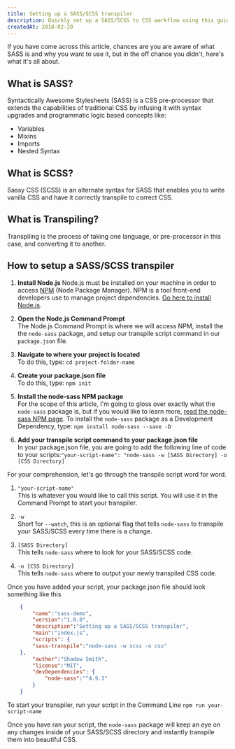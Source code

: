 ```yaml
---
title: Setting up a SASS/SCSS transpiler
description: Quickly set up a SASS/SCSS to CSS workflow using this guide
createdAt: 2018-02-20
---
```


If you have come across this article, chances are you are aware of
what SASS is and why you want to use it, but in the off chance you
didn't, here's what it's all about.

## What is SASS?

Syntactically Awesome Stylesheets (SASS) is a CSS pre-processor that
extends the capabilities of traditional CSS by infusing it with syntax
upgrades and programmatic logic based concepts like:

- Variables
- Mixins
- Imports
- Nested Syntax

## What is SCSS?

Sassy CSS (SCSS) is an alternate syntax for SASS that enables you to
write vanilla CSS and have it correctly transpile to correct CSS.

## What is Transpiling?

Transpiling is the process of taking one language, or pre-processor in this case, and converting it to another.

## How to setup a SASS/SCSS transpiler

1. **Install Node.js** Node.js must be installed on your machine in order to access [NPM](https://www.npmjs.com/) (Node Package Manager). NPM is a tool front-end developers use to manage project dependencies. [Go here to install Node.js](https://nodejs.org/en/).

2. **Open the Node.js Command Prompt**<br/>
The Node.js Command Prompt is where we will access NPM, install the the `node-sass` package, and setup our transpile script command in our `package.json` file.

3. **Navigate to where your project is located**<br/>
To do this, type: `cd project-folder-name`

4. **Create your package.json file**<br/>
To do this, type: `npm init`

5. **Install the node-sass NPM package**<br/>
For the scope of this article, I'm going to gloss over exactly what the `node-sass` package is, but if you would like to learn more, [read the node-sass NPM page](https://www.npmjs.com/package/node-sass). To install the `node-sass` package as a Development Dependency, type: `npm install node-sass --save -D`

6. **Add your transpile script command to your package.json file**<br/>
In your package.json file, you are going to add the following line of code to your scripts:`"your-script-name": "node-sass -w [SASS Directory] -o [CSS Directory]`

For your comprehension, let's go through the transpile script word for word.

1. `"your-script-name"`<br/>
This is whatever you would like to call this script. You will use it in the Command Prompt to start your transpiler.

2. `-w`<br/>
Short for `--watch`, this is an optional flag that tells `node-sass` to transpile your SASS/SCSS every time there is a change.

3. `[SASS Directory]`<br/>
This tells `node-sass` where to look for your SASS/SCSS code.

4. `-o [CSS Directory]`<br/>
This tells `node-sass` where to output your newly transpiled CSS code.

Once you have added your script, your package.json file should look something like this

```json
    {
    	"name":"sass-demo",
    	"version":"1.0.0",
    	"description":"Setting up a SASS/SCSS transpiler",
    	"main":"index.js",
    	"scripts": {
    	"sass-transpile":"node-sass -w scss -o css"
    },
    	"author":"Shadow Smith",
    	"license":"MIT",
    	"devDependencies": {
    		"node-sass":"^4.9.3"
    	}
    }
```

To start your transpiler, run your script in the Command Line `npm run your-script-name`

Once you have ran your script, the `node-sass` package will keep an eye on any changes inside of your SASS/SCSS directory and instantly transpile them into beautiful CSS.
